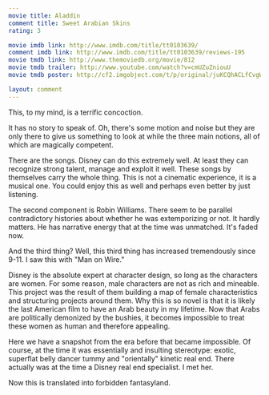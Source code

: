 ```yaml
---
movie title: Aladdin
comment title: Sweet Arabian Skins
rating: 3

movie imdb link: http://www.imdb.com/title/tt0103639/
comment imdb link: http://www.imdb.com/title/tt0103639/reviews-195
movie tmdb link: http://www.themoviedb.org/movie/812
movie tmdb trailer: http://www.youtube.com/watch?v=cmUZuZniouU
movie tmdb poster: http://cf2.imgobject.com/t/p/original/juKCQhACLfCvgWdtMYAyoe4D2zf.jpg

layout: comment
---
```


This, to my mind, is a terrific concoction. 

It has no story to speak of. Oh, there's some motion and noise but they are only there to give us something to look at while the three main notions, all of which are magically competent.

There are the songs. Disney can do this extremely well. At least they can recognize strong talent, manage and exploit it well. These songs by themselves carry the whole thing. This is not a cinematic experience, it is a musical one. You could enjoy this as well and perhaps even better by just listening.

The second component is Robin Williams. There seem to be parallel contradictory histories about whether he was extemporizing or not. It hardly matters. He has narrative energy that at the time was unmatched. It's faded now.

And the third thing? Well, this third thing has increased tremendously since 9-11. I saw this with "Man on Wire."

Disney is the absolute expert at character design, so long as the characters are women. For some reason, male characters are not as rich and mineable. This project was the result of them building a map of female characteristics and structuring projects around them. Why this is so novel is that it is likely the last American film to have an Arab beauty in my lifetime. Now that Arabs are politically demonized by the bushies, it becomes impossible to treat these women as human and therefore appealing.

Here we have a snapshot from the era before that became impossible. Of course, at the time it was essentially and insulting stereotype: exotic, superflat belly dancer tummy and "orientally" kinetic real end. There actually was at the time a Disney real end specialist. I met her.

Now this is translated into forbidden fantasyland.